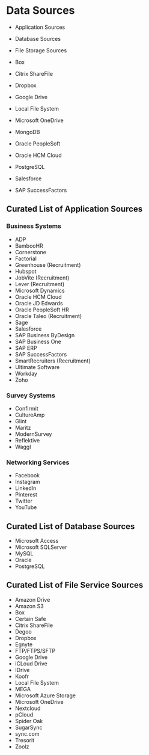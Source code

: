 # Data Sources

-   Application Sources
-   Database Sources
-   File Storage Sources

-   Box
-   Citrix ShareFile
-   Dropbox
-   Google Drive
-   Local File System
-   Microsoft OneDrive
-   MongoDB
-   Oracle PeopleSoft
-   Oracle HCM Cloud
-   PostgreSQL
-   Salesforce
-   SAP SuccessFactors

## Curated List of Application Sources

### Business Systems

-   ADP
-   BambooHR
-   Cornerstone
-   Factorial
-   Greenhouse (Recruitment)
-   Hubspot
-   JobVite (Recruitment)
-   Lever (Recruitment)
-   Microsoft Dynamics
-   Oracle HCM Cloud
-   Oracle JD Edwards
-   Oracle PeopleSoft HR
-   Oracle Taleo (Recruitment)
-   Sage
-   Salesforce
-   SAP Business ByDesign
-   SAP Business One
-   SAP ERP
-   SAP SuccessFactors
-   SmartRecruiters (Recruitment)
-   Ultimate Software
-   Workday
-   Zoho

### Survey Systems

-   Confirmit
-   CultureAmp
-   Glint
-   Maritz
-   ModernSurvey
-   Reflektive
-   Waggl

### Networking Services

-   Facebook
-   Instagram
-   LinkedIn
-   Pinterest
-   Twitter
-   YouTube

## Curated List of Database Sources

-   Microsoft Access
-   Microsoft SQLServer
-   MySQL
-   Oracle
-   PostgreSQL

## Curated List of File Service Sources

-   Amazon Drive
-   Amazon S3
-   Box
-   Certain Safe
-   Citrix ShareFile
-   Degoo
-   Dropbox
-   Egnyte
-   FTP/FTPS/SFTP
-   Google Drive
-   iCLoud Drive
-   IDrive
-   Koofr
-   Local File System
-   MEGA
-   Microsoft Azure Storage
-   Microsoft OneDrive
-   Nextcloud
-   pCloud
-   Spider Oak
-   SugarSync
-   sync.com
-   Tresorit
-   Zoolz
